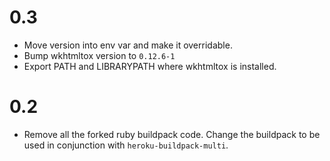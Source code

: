 # 0.3

* Move version into env var and make it overridable.
* Bump wkhtmltox version to `0.12.6-1`
* Export PATH and LIBRARYPATH where wkhtmltox is installed.

# 0.2

* Remove all the forked ruby buildpack code. Change the buildpack to be used
  in conjunction with `heroku-buildpack-multi`.
